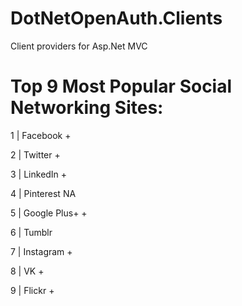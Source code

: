 DotNetOpenAuth.Clients
======================

Client providers for Asp.Net MVC

Top 9 Most Popular Social Networking Sites:
======================

1 | Facebook +

2 | Twitter +

3 | LinkedIn +

4 | Pinterest NA

5 | Google Plus+ +

6 | Tumblr 

7 | Instagram +

8 | VK +

9 | Flickr +
